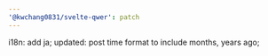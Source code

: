 ```yaml
---
'@kwchang0831/svelte-qwer': patch
---
```


i18n: add ja; updated: post time format to include months, years ago;
